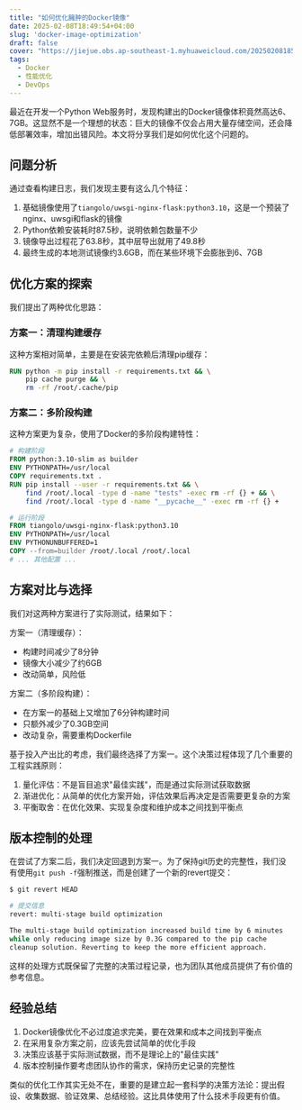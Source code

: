 ```yaml
---
title: "如何优化臃肿的Docker镜像"
date: 2025-02-08T18:49:54+04:00
slug: 'docker-image-optimization'
draft: false
cover: "https://jiejue.obs.ap-southeast-1.myhuaweicloud.com/20250208185542747.webp"
tags:
  - Docker
  - 性能优化
  - DevOps
---
```


最近在开发一个Python Web服务时，发现构建出的Docker镜像体积竟然高达6、7GB。这显然不是一个理想的状态：巨大的镜像不仅会占用大量存储空间，还会降低部署效率，增加出错风险。本文将分享我们是如何优化这个问题的。

<!--more-->

## 问题分析

通过查看构建日志，我们发现主要有这么几个特征：

1. 基础镜像使用了`tiangolo/uwsgi-nginx-flask:python3.10`，这是一个预装了nginx、uwsgi和flask的镜像
2. Python依赖安装耗时87.5秒，说明依赖包数量不少
3. 镜像导出过程花了63.8秒，其中层导出就用了49.8秒
4. 最终生成的本地测试镜像约3.6GB，而在某些环境下会膨胀到6、7GB

## 优化方案的探索

我们提出了两种优化思路：

### 方案一：清理构建缓存

这种方案相对简单，主要是在安装完依赖后清理pip缓存：

```dockerfile
RUN python -m pip install -r requirements.txt && \
    pip cache purge && \
    rm -rf /root/.cache/pip
```

### 方案二：多阶段构建

这种方案更为复杂，使用了Docker的多阶段构建特性：

```dockerfile
# 构建阶段
FROM python:3.10-slim as builder
ENV PYTHONPATH=/usr/local
COPY requirements.txt .
RUN pip install --user -r requirements.txt && \
    find /root/.local -type d -name "tests" -exec rm -rf {} + && \
    find /root/.local -type d -name "__pycache__" -exec rm -rf {} +

# 运行阶段
FROM tiangolo/uwsgi-nginx-flask:python3.10
ENV PYTHONPATH=/usr/local
ENV PYTHONUNBUFFERED=1
COPY --from=builder /root/.local /root/.local
# ... 其他配置 ...
```

## 方案对比与选择

我们对这两种方案进行了实际测试，结果如下：

方案一（清理缓存）：
- 构建时间减少了8分钟
- 镜像大小减少了约6GB
- 改动简单，风险低

方案二（多阶段构建）：
- 在方案一的基础上又增加了6分钟构建时间
- 只额外减少了0.3GB空间
- 改动复杂，需要重构Dockerfile

基于投入产出比的考虑，我们最终选择了方案一。这个决策过程体现了几个重要的工程实践原则：

1. 量化评估：不是盲目追求"最佳实践"，而是通过实际测试获取数据
2. 渐进优化：从简单的优化方案开始，评估效果后再决定是否需要更复杂的方案
3. 平衡取舍：在优化效果、实现复杂度和维护成本之间找到平衡点

## 版本控制的处理

在尝试了方案二后，我们决定回退到方案一。为了保持git历史的完整性，我们没有使用`git push -f`强制推送，而是创建了一个新的revert提交：

```bash
$ git revert HEAD

# 提交信息
revert: multi-stage build optimization

The multi-stage build optimization increased build time by 6 minutes
while only reducing image size by 0.3G compared to the pip cache
cleanup solution. Reverting to keep the more efficient approach.
```

这样的处理方式既保留了完整的决策过程记录，也为团队其他成员提供了有价值的参考信息。

## 经验总结

1. Docker镜像优化不必过度追求完美，要在效果和成本之间找到平衡点
2. 在采用复杂方案之前，应该先尝试简单的优化手段
3. 决策应该基于实际测试数据，而不是理论上的"最佳实践"
4. 版本控制操作要考虑团队协作的需求，保持历史记录的完整性

类似的优化工作其实无处不在，重要的是建立起一套科学的决策方法论：提出假设、收集数据、验证效果、总结经验。这比具体使用了什么技术手段更有价值。
